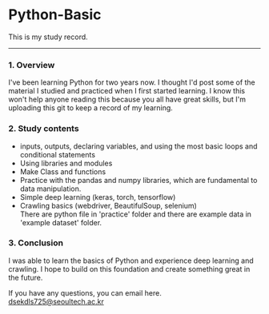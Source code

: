 # Python-Basic
This is my study record.
*** 
### 1. Overview  
I've been learning Python for two years now. I thought I'd post some of the material I studied and practiced when I first started learning. I know this won't help anyone reading this because you all have great skills, but I'm uploading this git to keep a record of my learning.  

### 2. Study contents  
- inputs, outputs, declaring variables, and using the most basic loops and conditional statements  
- Using libraries and modules  
- Make Class and functions  
- Practice with the pandas and numpy libraries, which are fundamental to data manipulation.  
- Simple deep learning (keras, torch, tensorflow)  
- Crawling basics (webdriver, BeautifulSoup, selenium)  
There are python file in 'practice' folder and there are example data in 'example dataset' folder.  

### 3. Conclusion
I was able to learn the basics of Python and experience deep learning and crawling. I hope to build on this foundation and create something great in the future.  
 

If you have any questions, you can email here.  
dsekdls725@seoultech.ac.kr  
